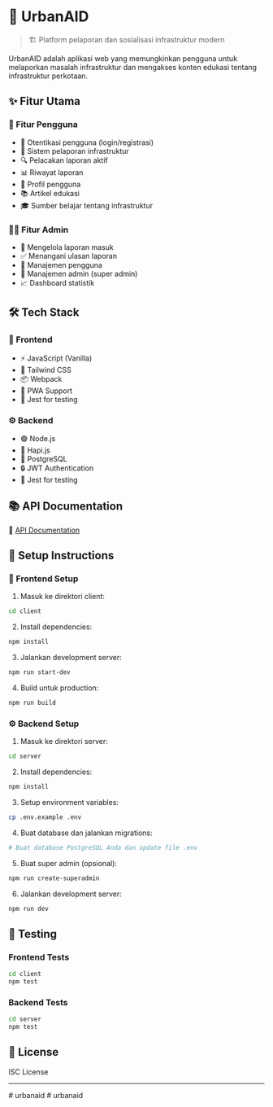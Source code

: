 # 🌆 UrbanAID

> 🏗️ Platform pelaporan dan sosialisasi infrastruktur modern

UrbanAID adalah aplikasi web yang memungkinkan pengguna untuk melaporkan masalah infrastruktur dan mengakses konten edukasi tentang infrastruktur perkotaan.

## ✨ Fitur Utama

### 👤 Fitur Pengguna
- 🔐 Otentikasi pengguna (login/registrasi)
- 📝 Sistem pelaporan infrastruktur
- 🔍 Pelacakan laporan aktif
- 📊 Riwayat laporan
- 👤 Profil pengguna
- 📚 Artikel edukasi
- 🎓 Sumber belajar tentang infrastruktur

### 👨‍💼 Fitur Admin
- 📨 Mengelola laporan masuk
- ✅ Menangani ulasan laporan
- 👥 Manajemen pengguna
- 🔑 Manajemen admin (super admin)
- 📈 Dashboard statistik

## 🛠️ Tech Stack

### 🎨 Frontend
- ⚡ JavaScript (Vanilla)
- 💅 Tailwind CSS
- 📦 Webpack
- 📱 PWA Support
- 🧪 Jest for testing

### ⚙️ Backend
- 🟢 Node.js
- 🚀 Hapi.js
- 🐘 PostgreSQL
- 🔒 JWT Authentication
- 🧪 Jest for testing

## 📚 API Documentation
📖 [API Documentation](https://urbanaid-api.vercel.app/)

## 🚀 Setup Instructions

### 🎨 Frontend Setup

1. Masuk ke direktori client:
```bash
cd client
```

2. Install dependencies:
```bash
npm install
```

3. Jalankan development server:
```bash
npm run start-dev
```

4. Build untuk production:
```bash
npm run build
```

### ⚙️ Backend Setup

1. Masuk ke direktori server:
```bash
cd server
```

2. Install dependencies:
```bash
npm install
```

3. Setup environment variables:
```bash
cp .env.example .env
```

4. Buat database dan jalankan migrations:
```bash
# Buat database PostgreSQL Anda dan update file .env
```

5. Buat super admin (opsional):
```bash
npm run create-superadmin
```

6. Jalankan development server:
```bash
npm run dev
```

## 🧪 Testing

### Frontend Tests
```bash
cd client
npm test
```

### Backend Tests
```bash
cd server
npm test
```

## 📝 License
ISC License

---
#   u r b a n a i d  
 #   u r b a n a i d  
 